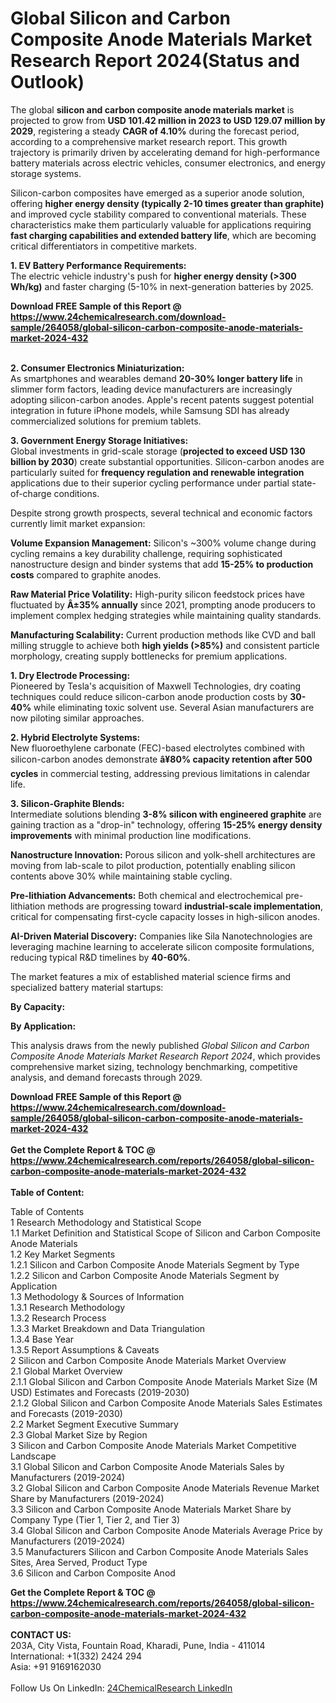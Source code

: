 <h1>Global Silicon and Carbon Composite Anode Materials Market Research Report 2024(Status and Outlook)</h1><p>The global <strong>silicon and carbon composite anode materials market</strong> is projected to grow from <strong>USD 101.42 million in 2023 to USD 129.07 million by 2029</strong>, registering a steady <strong>CAGR of 4.10%</strong> during the forecast period, according to a comprehensive market research report. This growth trajectory is primarily driven by accelerating demand for high-performance battery materials across electric vehicles, consumer electronics, and energy storage systems.</p><p>Silicon-carbon composites have emerged as a superior anode solution, offering <strong>higher energy density (typically 2-10 times greater than graphite)</strong> and improved cycle stability compared to conventional materials. These characteristics make them particularly valuable for applications requiring <strong>fast charging capabilities and extended battery life</strong>, which are becoming critical differentiators in competitive markets.</p><p><strong>1. EV Battery Performance Requirements:</strong><br>
The electric vehicle industry's push for <strong>higher energy density (&gt;300 Wh/kg)</strong> and faster charging (5-10% in next-generation batteries by 2025.</p><div><b>Download FREE Sample of this Report @ 
            <a href="https://www.24chemicalresearch.com/download-sample/264058/global-silicon-carbon-composite-anode-materials-market-2024-432">
            https://www.24chemicalresearch.com/download-sample/264058/global-silicon-carbon-composite-anode-materials-market-2024-432</a></b></div><br><p><strong>2. Consumer Electronics Miniaturization:</strong><br>
As smartphones and wearables demand <strong>20-30% longer battery life</strong> in slimmer form factors, leading device manufacturers are increasingly adopting silicon-carbon anodes. Apple's recent patents suggest potential integration in future iPhone models, while Samsung SDI has already commercialized solutions for premium tablets.</p><p><strong>3. Government Energy Storage Initiatives:</strong><br>
Global investments in grid-scale storage (<strong>projected to exceed USD 130 billion by 2030</strong>) create substantial opportunities. Silicon-carbon anodes are particularly suited for <strong>frequency regulation and renewable integration</strong> applications due to their superior cycling performance under partial state-of-charge conditions.</p><p>Despite strong growth prospects, several technical and economic factors currently limit market expansion:</p><p><strong>Volume Expansion Management:</strong> Silicon's ~300% volume change during cycling remains a key durability challenge, requiring sophisticated nanostructure design and binder systems that add <strong>15-25% to production costs</strong> compared to graphite anodes.</p><p><strong>Raw Material Price Volatility:</strong> High-purity silicon feedstock prices have fluctuated by <strong>Â±35% annually</strong> since 2021, prompting anode producers to implement complex hedging strategies while maintaining quality standards.</p><p><strong>Manufacturing Scalability:</strong> Current production methods like CVD and ball milling struggle to achieve both <strong>high yields (&gt;85%)</strong> and consistent particle morphology, creating supply bottlenecks for premium applications.</p><p><strong>1. Dry Electrode Processing:</strong><br>
Pioneered by Tesla's acquisition of Maxwell Technologies, dry coating techniques could reduce silicon-carbon anode production costs by <strong>30-40%</strong> while eliminating toxic solvent use. Several Asian manufacturers are now piloting similar approaches.</p><p><strong>2. Hybrid Electrolyte Systems:</strong><br>
New fluoroethylene carbonate (FEC)-based electrolytes combined with silicon-carbon anodes demonstrate <strong>â¥80% capacity retention after 500 cycles</strong> in commercial testing, addressing previous limitations in calendar life.</p><p><strong>3. Silicon-Graphite Blends:</strong><br>
Intermediate solutions blending <strong>3-8% silicon with engineered graphite</strong> are gaining traction as a "drop-in" technology, offering <strong>15-25% energy density improvements</strong> with minimal production line modifications.</p><p><strong>Nanostructure Innovation:</strong> Porous silicon and yolk-shell architectures are moving from lab-scale to pilot production, potentially enabling silicon contents above 30% while maintaining stable cycling.</p><p><strong>Pre-lithiation Advancements:</strong> Both chemical and electrochemical pre-lithiation methods are progressing toward <strong>industrial-scale implementation</strong>, critical for compensating first-cycle capacity losses in high-silicon anodes.</p><p><strong>AI-Driven Material Discovery:</strong> Companies like Sila Nanotechnologies are leveraging machine learning to accelerate silicon composite formulations, reducing typical R&amp;D timelines by <strong>40-60%</strong>.</p><p>The market features a mix of established material science firms and specialized battery material startups:</p><p><strong>By Capacity:</strong></p><p><strong>By Application:</strong></p><p>This analysis draws from the newly published <em>Global Silicon and Carbon Composite Anode Materials Market Research Report 2024</em>, which provides comprehensive market sizing, technology benchmarking, competitive analysis, and demand forecasts through 2029.</p><div><b>Download FREE Sample of this Report @ 
            <a href="https://www.24chemicalresearch.com/download-sample/264058/global-silicon-carbon-composite-anode-materials-market-2024-432">
            https://www.24chemicalresearch.com/download-sample/264058/global-silicon-carbon-composite-anode-materials-market-2024-432</a></b></div><br><div><b>Get the Complete Report & TOC @ 
            <a href="https://www.24chemicalresearch.com/reports/264058/global-silicon-carbon-composite-anode-materials-market-2024-432">
            https://www.24chemicalresearch.com/reports/264058/global-silicon-carbon-composite-anode-materials-market-2024-432</a></b></div><br>
            <b>Table of Content:</b><p>Table of Contents<br />
1 Research Methodology and Statistical Scope<br />
1.1 Market Definition and Statistical Scope of Silicon and Carbon Composite Anode Materials<br />
1.2 Key Market Segments<br />
1.2.1 Silicon and Carbon Composite Anode Materials Segment by Type<br />
1.2.2 Silicon and Carbon Composite Anode Materials Segment by Application<br />
1.3 Methodology & Sources of Information<br />
1.3.1 Research Methodology<br />
1.3.2 Research Process<br />
1.3.3 Market Breakdown and Data Triangulation<br />
1.3.4 Base Year<br />
1.3.5 Report Assumptions & Caveats<br />
2 Silicon and Carbon Composite Anode Materials Market Overview<br />
2.1 Global Market Overview<br />
2.1.1 Global Silicon and Carbon Composite Anode Materials Market Size (M USD) Estimates and Forecasts (2019-2030)<br />
2.1.2 Global Silicon and Carbon Composite Anode Materials Sales Estimates and Forecasts (2019-2030)<br />
2.2 Market Segment Executive Summary<br />
2.3 Global Market Size by Region<br />
3 Silicon and Carbon Composite Anode Materials Market Competitive Landscape<br />
3.1 Global Silicon and Carbon Composite Anode Materials Sales by Manufacturers (2019-2024)<br />
3.2 Global Silicon and Carbon Composite Anode Materials Revenue Market Share by Manufacturers (2019-2024)<br />
3.3 Silicon and Carbon Composite Anode Materials Market Share by Company Type (Tier 1, Tier 2, and Tier 3)<br />
3.4 Global Silicon and Carbon Composite Anode Materials Average Price by Manufacturers (2019-2024)<br />
3.5 Manufacturers Silicon and Carbon Composite Anode Materials Sales Sites, Area Served, Product Type<br />
3.6 Silicon and Carbon Composite Anod</p><div><b>Get the Complete Report & TOC @ 
            <a href="https://www.24chemicalresearch.com/reports/264058/global-silicon-carbon-composite-anode-materials-market-2024-432">
            https://www.24chemicalresearch.com/reports/264058/global-silicon-carbon-composite-anode-materials-market-2024-432</a></b></div><br><b>CONTACT US:</b><br>
            203A, City Vista, Fountain Road, Kharadi, Pune, India - 411014<br>
            International: +1(332) 2424 294<br>
            Asia: +91 9169162030 <br><br>
            Follow Us On LinkedIn: <a href="https://www.linkedin.com/company/24chemicalresearch/">24ChemicalResearch LinkedIn</a>